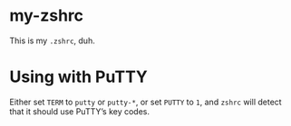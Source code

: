 # my-zshrc

This is my `.zshrc`, duh.

# Using with PuTTY

Either set `TERM` to `putty` or `putty-*`, or set `PUTTY` to `1`, and
`zshrc` will detect that it should use PuTTY’s key codes.
